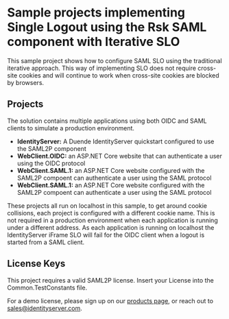 # Sample projects implementing Single Logout using the Rsk SAML component with Iterative SLO

This sample project shows how to configure SAML SLO using the traditional iterative approach. This way of implementing SLO does not require cross-site cookies and will continue to work when cross-site cookies are blocked by browsers.

## Projects

The solution contains multiple applications using both OIDC and SAML clients to simulate a production environment.

- **IdentityServer:** A Duende IdentityServer quickstart configured to use the SAML2P component
- **WebClient.OIDC:** an ASP.NET Core website that can authenticate a user using the OIDC protocol
- **WebClient.SAML.1:** an ASP.NET Core website configured with the SAML2P compoent can authenticate a user using the SAML protocol
- **WebClient.SAML.1:** an ASP.NET Core website configured with the SAML2P compoent can authenticate a user using the SAML protocol

These projects all run on localhost in this sample, to get around cookie collisions, each project is configured with a different cookie name. This is not required in a production environment when each application is running under a different address. As each application is running on localhost the IdentityServer iFrame SLO will fail for the OIDC client when a logout is started from a SAML client.

## License Keys

This project requires a valid SAML2P license. Insert your License into the Common.TestConstants file.

For a demo license, please sign up on our [products page](https://www.identityserver.com/products/saml2p), or reach out to <sales@identityserver.com>.
